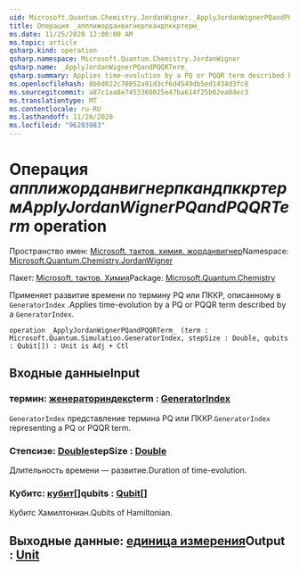 ```yaml
---
uid: Microsoft.Quantum.Chemistry.JordanWigner._ApplyJordanWignerPQandPQQRTerm_
title: Операция _апплижорданвигнерпкандпккртерм_
ms.date: 11/25/2020 12:00:00 AM
ms.topic: article
qsharp.kind: operation
qsharp.namespace: Microsoft.Quantum.Chemistry.JordanWigner
qsharp.name: _ApplyJordanWignerPQandPQQRTerm_
qsharp.summary: Applies time-evolution by a PQ or PQQR term described by a `GeneratorIndex`.
ms.openlocfilehash: 8b6d022c70052a91d3cf6d4549db5ed1434d3fc8
ms.sourcegitcommit: a87c1aa8e7453360025e47ba614f25b02ea84ec3
ms.translationtype: MT
ms.contentlocale: ru-RU
ms.lasthandoff: 11/26/2020
ms.locfileid: "96203983"
---
```

# <a name="_applyjordanwignerpqandpqqrterm_-operation"></a><span data-ttu-id="b26e5-102">Операция _апплижорданвигнерпкандпккртерм_</span><span class="sxs-lookup"><span data-stu-id="b26e5-102">_ApplyJordanWignerPQandPQQRTerm_ operation</span></span>

<span data-ttu-id="b26e5-103">Пространство имен: [Microsoft. тактов. химия. жорданвигнер](xref:Microsoft.Quantum.Chemistry.JordanWigner)</span><span class="sxs-lookup"><span data-stu-id="b26e5-103">Namespace: [Microsoft.Quantum.Chemistry.JordanWigner](xref:Microsoft.Quantum.Chemistry.JordanWigner)</span></span>

<span data-ttu-id="b26e5-104">Пакет: [Microsoft. тактов. Химия](https://nuget.org/packages/Microsoft.Quantum.Chemistry)</span><span class="sxs-lookup"><span data-stu-id="b26e5-104">Package: [Microsoft.Quantum.Chemistry](https://nuget.org/packages/Microsoft.Quantum.Chemistry)</span></span>


<span data-ttu-id="b26e5-105">Применяет развитие времени по термину PQ или ПККР, описанному в `GeneratorIndex` .</span><span class="sxs-lookup"><span data-stu-id="b26e5-105">Applies time-evolution by a PQ or PQQR term described by a `GeneratorIndex`.</span></span>

```qsharp
operation _ApplyJordanWignerPQandPQQRTerm_ (term : Microsoft.Quantum.Simulation.GeneratorIndex, stepSize : Double, qubits : Qubit[]) : Unit is Adj + Ctl
```


## <a name="input"></a><span data-ttu-id="b26e5-106">Входные данные</span><span class="sxs-lookup"><span data-stu-id="b26e5-106">Input</span></span>

### <a name="term--generatorindex"></a><span data-ttu-id="b26e5-107">термин: [женераториндекс](xref:Microsoft.Quantum.Simulation.GeneratorIndex)</span><span class="sxs-lookup"><span data-stu-id="b26e5-107">term : [GeneratorIndex](xref:Microsoft.Quantum.Simulation.GeneratorIndex)</span></span>

<span data-ttu-id="b26e5-108">`GeneratorIndex` представление термина PQ или ПККР.</span><span class="sxs-lookup"><span data-stu-id="b26e5-108">`GeneratorIndex` representing a PQ or PQQR term.</span></span>


### <a name="stepsize--double"></a><span data-ttu-id="b26e5-109">Степсизе: [Double](xref:microsoft.quantum.lang-ref.double)</span><span class="sxs-lookup"><span data-stu-id="b26e5-109">stepSize : [Double](xref:microsoft.quantum.lang-ref.double)</span></span>

<span data-ttu-id="b26e5-110">Длительность времени — развитие.</span><span class="sxs-lookup"><span data-stu-id="b26e5-110">Duration of time-evolution.</span></span>


### <a name="qubits--qubit"></a><span data-ttu-id="b26e5-111">Кубитс: [кубит](xref:microsoft.quantum.lang-ref.qubit)[]</span><span class="sxs-lookup"><span data-stu-id="b26e5-111">qubits : [Qubit](xref:microsoft.quantum.lang-ref.qubit)[]</span></span>

<span data-ttu-id="b26e5-112">Кубитс Хамилтониан.</span><span class="sxs-lookup"><span data-stu-id="b26e5-112">Qubits of Hamiltonian.</span></span>



## <a name="output--unit"></a><span data-ttu-id="b26e5-113">Выходные данные: [единица измерения](xref:microsoft.quantum.lang-ref.unit)</span><span class="sxs-lookup"><span data-stu-id="b26e5-113">Output : [Unit](xref:microsoft.quantum.lang-ref.unit)</span></span>

